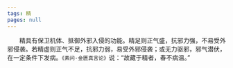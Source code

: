 ```yaml
---
tags: 精
pages: null
---
```

&emsp;&emsp;精具有保卫机体、抵御外邪入侵的功能。精足则正气盛，抗邪力强，不易受外邪侵袭。若精虚则正气不足，抗邪力弱，易受外邪侵袭；或无力驱邪，邪气潜伏，在一定条件下发病。`《素问·金匮真言论》`说：“故藏于精者，春不病温。”